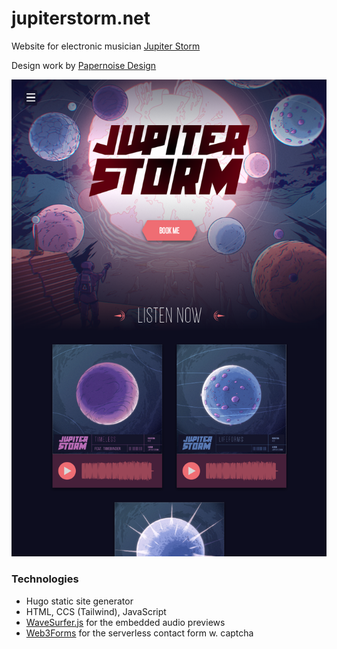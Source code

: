 # jupiterstorm.net

Website for electronic musician [Jupiter Storm](https://jupiterstorm.net)

Design work by [Papernoise Design](https://www.papernoise.net/)

![Jupiter Storm website preview](/preview.png)

### Technologies
- Hugo static site generator
- HTML, CCS (Tailwind), JavaScript
- [WaveSurfer.js](https://github.com/katspaugh/wavesurfer.js) for the embedded audio previews 
- [Web3Forms](https://web3forms.com/) for the serverless contact form w. captcha


